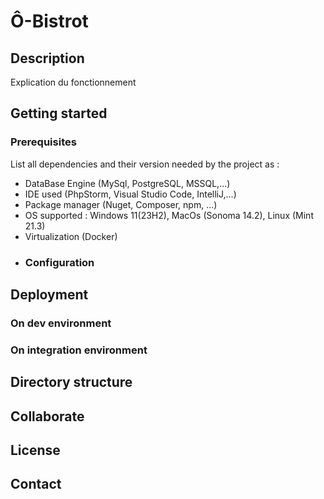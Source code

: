 # Ô-Bistrot
## Description
Explication du fonctionnement
## Getting started
### Prerequisites
List all dependencies and their version needed by the project as :
- DataBase Engine (MySql, PostgreSQL, MSSQL,...)
- IDE used (PhpStorm, Visual Studio Code, IntelliJ,...)
- Package manager (Nuget, Composer, npm, ...)
- OS supported : Windows 11(23H2), MacOs (Sonoma 14.2), Linux (Mint 21.3)
- Virtualization (Docker)
- ### Configuration
## Deployment
### On dev environment
### On integration environment
## Directory structure
## Collaborate
## License
## Contact

